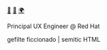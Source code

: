 <a rel="me" href="https://social.bennypowers.dev/@bp"><abbr title="Mastodon">🐘</abbr></a>
<a rel="me" href="https://linkedin.com/in/bennypowers"><abbr title="LinkedIn">🔗</abbr></a>
<a rel="me" href="https://bennypowers.dev"><abbr title="blog">🌍</a>

Principal UX Engineer @ Red Hat

gefilte ficcionado | semitic HTML
